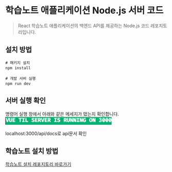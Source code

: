 # 학습노트 애플리케이션 Node.js 서버 코드

> React 학습노트 애플리케이션의 백엔드 API를 제공하는 Node.js 코드 레포지토리입니다.

## 설치 방법

```
# 패키지 설치
npm install

# 개발 서버 실행
npm run dev
```

## 서버 실행 확인

명령어 실행 창에서 아래와 같은 메세지가 떴는지 확인합니다.   
<img src="./images/success-log.png" style="max-width:100%;">

localhost:3000/api/docs로 api문서 확인

## 학습노트 설치 방법

[학습노트 설치 레포지토리 바로가기](https://github.com/elisabethyoon/React-NoteApp)
